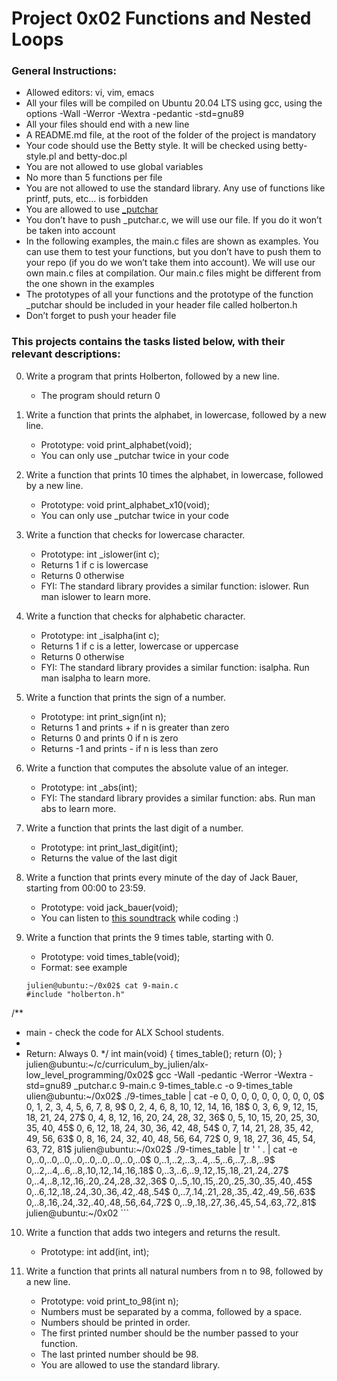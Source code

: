 # Project 0x02 Functions and Nested Loops

### General Instructions:

* Allowed editors: vi, vim, emacs
* All your files will be compiled on Ubuntu 20.04 LTS using gcc, using
  the options -Wall -Werror -Wextra -pedantic -std=gnu89
* All your files should end with a new line
* A README.md file, at the root of the folder of the project is mandatory
* Your code should use the Betty style. It will be checked
  using betty-style.pl and betty-doc.pl
* You are not allowed to use global variables
* No more than 5 functions per file
* You are not allowed to use the standard library. Any use of functions
  like printf, puts, etc… is forbidden
* You are allowed to use [_putchar](https://github.com/holbertonschool/_putchar.c/blob/master/_putchar.c)
* You don’t have to push _putchar.c, we will use our file.
  If you do it won’t be taken into account
* In the following examples, the main.c files are shown as examples.
  You can use them to test your functions, but you don’t have to push them
  to your repo (if you do we won’t take them into account).
  We will use our own main.c files at compilation.
  Our main.c files might be different from the one shown in the examples
* The prototypes of all your functions and the prototype of the function
  _putchar should be included in your header file called holberton.h
* Don’t forget to push your header file

### This projects contains the tasks listed below, with their relevant descriptions:

0. Write a program that prints Holberton, followed by a new line.
   * The program should return 0

1. Write a function that prints the alphabet, in lowercase,
   followed by a new line.
   * Prototype: void print_alphabet(void);
   * You can only use _putchar twice in your code

2. Write a function that prints 10 times the alphabet, in lowercase,
   followed by a new line.
   * Prototype: void print_alphabet_x10(void);
   * You can only use _putchar twice in your code

3. Write a function that checks for lowercase character.
   * Prototype: int _islower(int c);
   * Returns 1 if c is lowercase
   * Returns 0 otherwise
   * FYI: The standard library provides a similar function: islower.
     Run man islower to learn more.

4. Write a function that checks for alphabetic character.
   * Prototype: int _isalpha(int c);
   * Returns 1 if c is a letter, lowercase or uppercase
   * Returns 0 otherwise
   * FYI: The standard library provides a similar function: isalpha.
     Run man isalpha to learn more.

5. Write a function that prints the sign of a number.
   * Prototype: int print_sign(int n);
   * Returns 1 and prints + if n is greater than zero
   * Returns 0 and prints 0 if n is zero
   * Returns -1 and prints - if n is less than zero

6. Write a function that computes the absolute value of an integer.
   * Prototype: int _abs(int);
   * FYI: The standard library provides a similar function: abs.
     Run man abs to learn more.

7. Write a function that prints the last digit of a number.
   * Prototype: int print_last_digit(int);
   * Returns the value of the last digit

8. Write a function that prints every minute of the day of Jack Bauer,
   starting from 00:00 to 23:59.
   * Prototype: void jack_bauer(void);
   * You can listen to [this soundtrack](https://www.youtube.com/watch?v=btAfXqgMkPs) while coding :)

9. Write a function that prints the 9 times table, starting with 0.
   * Prototype: void times_table(void);
   * Format: see example
   ```
   julien@ubuntu:~/0x02$ cat 9-main.c
   #include "holberton.h"

/**
 * main - check the code for ALX School students.
  *
   * Return: Always 0.
    */
    int main(void)
    {
        times_table();
	    return (0);
	    }
	    julien@ubuntu:~/c/curriculum_by_julien/alx-low_level_programming/0x02$ gcc -Wall -pedantic -Werror -Wextra -std=gnu89 _putchar.c 9-main.c 9-times_table.c -o 9-times_table
	    ulien@ubuntu:~/0x02$ ./9-times_table | cat -e
	    0,  0,  0,  0,  0,  0,  0,  0,  0,  0$
	    0,  1,  2,  3,  4,  5,  6,  7,  8,  9$
	    0,  2,  4,  6,  8, 10, 12, 14, 16, 18$
	    0,  3,  6,  9, 12, 15, 18, 21, 24, 27$
	    0,  4,  8, 12, 16, 20, 24, 28, 32, 36$
	    0,  5, 10, 15, 20, 25, 30, 35, 40, 45$
	    0,  6, 12, 18, 24, 30, 36, 42, 48, 54$
	    0,  7, 14, 21, 28, 35, 42, 49, 56, 63$
	    0,  8, 16, 24, 32, 40, 48, 56, 64, 72$
	    0,  9, 18, 27, 36, 45, 54, 63, 72, 81$
	    julien@ubuntu:~/0x02$ ./9-times_table | tr ' ' . | cat -e
	    0,..0,..0,..0,..0,..0,..0,..0,..0,..0$
	    0,..1,..2,..3,..4,..5,..6,..7,..8,..9$
	    0,..2,..4,..6,..8,.10,.12,.14,.16,.18$
	    0,..3,..6,..9,.12,.15,.18,.21,.24,.27$
	    0,..4,..8,.12,.16,.20,.24,.28,.32,.36$
	    0,..5,.10,.15,.20,.25,.30,.35,.40,.45$
	    0,..6,.12,.18,.24,.30,.36,.42,.48,.54$
	    0,..7,.14,.21,.28,.35,.42,.49,.56,.63$
	    0,..8,.16,.24,.32,.40,.48,.56,.64,.72$
	    0,..9,.18,.27,.36,.45,.54,.63,.72,.81$
	    julien@ubuntu:~/0x02
	```

10. Write a function that adds two integers and returns the result.
    * Prototype: int add(int, int);

11. Write a function that prints all natural numbers from n to 98, followed by a new line.
    * Prototype: void print_to_98(int n);
    * Numbers must be separated by a comma, followed by a space.
    * Numbers should be printed in order.
    * The first printed number should be the number passed to your function.
    * The last printed number should be 98.
    * You are allowed to use the standard library.

